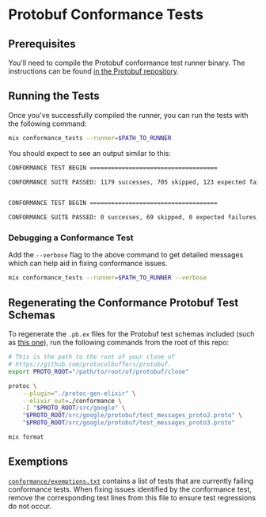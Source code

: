 # Protobuf Conformance Tests

## Prerequisites

You'll need to compile the Protobuf conformance test runner binary. The
instructions can be found [in the Protobuf
repository][conformance-instructions].

## Running the Tests

Once you've successfully compiled the runner, you can run the tests with the
following command:

```sh
mix conformance_tests --runner=$PATH_TO_RUNNER
```

You should expect to see an output similar to this:

```sh
CONFORMANCE TEST BEGIN ====================================

CONFORMANCE SUITE PASSED: 1179 successes, 705 skipped, 123 expected failures, 0 unexpected failures.


CONFORMANCE TEST BEGIN ====================================

CONFORMANCE SUITE PASSED: 0 successes, 69 skipped, 0 expected failures, 0 unexpected failures.
```

### Debugging a Conformance Test

Add the `--verbose` flag to the above command to get detailed messages which can
help aid in fixing conformance issues.

```sh
mix conformance_tests --runner=$PATH_TO_RUNNER --verbose
```

## Regenerating the Conformance Protobuf Test Schemas

To regenerate the `.pb.ex` files for the Protobuf test schemas included (such as
[this one][test-message-protobuf-schema-source]), run the following commands
from the root of this repo:

```sh
# This is the path to the root of your clone of
# https://github.com/protocolbuffers/protobuf.
export PROTO_ROOT="/path/to/root/of/protobuf/clone"

protoc \
    --plugin="./protoc-gen-elixir" \
    --elixir_out=./conformance \
    -I "$PROTO_ROOT/src/google" \
    "$PROTO_ROOT/src/google/protobuf/test_messages_proto2.proto" \
    "$PROTO_ROOT/src/google/protobuf/test_messages_proto3.proto"

mix format
```

## Exemptions

[`conformance/exemptions.txt`][exemptions-file] contains a list of
tests that are currently failing conformance tests. When fixing issues
identified by the conformance test, remove the corresponding test lines from
this file to ensure test regressions do not occur.

[exemptions-file]: ./conformance/exemptions.txt
[conformance-instructions]: https://github.com/protocolbuffers/protobuf/blob/master/conformance/README.md
[test-message-protobuf-schema-source]: https://github.com/protocolbuffers/protobuf/blob/master/src/google/protobuf/test_messages_proto2.proto
